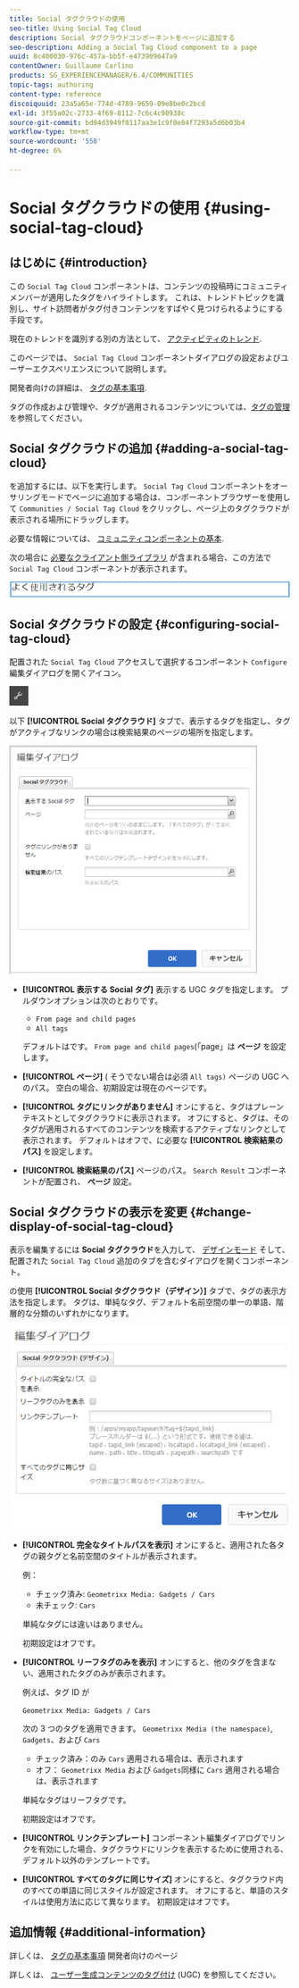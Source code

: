 ```yaml
---
title: Social タグクラウドの使用
seo-title: Using Social Tag Cloud
description: Social タグクラウドコンポーネントをページに追加する
seo-description: Adding a Social Tag Cloud component to a page
uuid: 8c400030-976c-457a-bb5f-e473909647a9
contentOwner: Guillaume Carlino
products: SG_EXPERIENCEMANAGER/6.4/COMMUNITIES
topic-tags: authoring
content-type: reference
discoiquuid: 23a5a65e-774d-4789-9659-09e8be0c2bcd
exl-id: 3f55a02c-2733-4f69-8112-7c6c4c98938c
source-git-commit: bd94d3949f0117aa3e1c9f0e84f7293a5d6b03b4
workflow-type: tm+mt
source-wordcount: '558'
ht-degree: 6%

---
```


# Social タグクラウドの使用 {#using-social-tag-cloud}

## はじめに {#introduction}

この `Social Tag Cloud` コンポーネントは、コンテンツの投稿時にコミュニティメンバーが適用したタグをハイライトします。 これは、トレンドトピックを識別し、サイト訪問者がタグ付きコンテンツをすばやく見つけられるようにする手段です。

現在のトレンドを識別する別の方法として、 [アクティビティのトレンド](trends.md).

このページでは、 `Social Tag Cloud` コンポーネントダイアログの設定およびユーザーエクスペリエンスについて説明します。

開発者向けの詳細は、 [タグの基本事項](tag.md).

タグの作成および管理や、タグが適用されるコンテンツについては、[タグの管理](../../help/sites-administering/tags.md)を参照してください。

## Social タグクラウドの追加 {#adding-a-social-tag-cloud}

を追加するには、以下を実行します。 `Social Tag Cloud` コンポーネントをオーサリングモードでページに追加する場合は、コンポーネントブラウザーを使用して `Communities / Social Tag Cloud` をクリックし、ページ上のタグクラウドが表示される場所にドラッグします。

必要な情報については、 [コミュニティコンポーネントの基本](basics.md).

次の場合に [必要なクライアント側ライブラリ](tag.md#essentials-for-client-side) が含まれる場合、この方法で `Social Tag Cloud` コンポーネントが表示されます。

![chlimage_1-303](assets/chlimage_1-303.png)

## Social タグクラウドの設定 {#configuring-social-tag-cloud}

配置された `Social Tag Cloud` アクセスして選択するコンポーネント `Configure` 編集ダイアログを開くアイコン。

![chlimage_1-304](assets/chlimage_1-304.png)

以下 **[!UICONTROL Social タグクラウド]** タブで、表示するタグを指定し、タグがアクティブなリンクの場合は検索結果のページの場所を指定します。

![chlimage_1-305](assets/chlimage_1-305.png)

* **[!UICONTROL 表示する Social タグ]**
表示する UGC タグを指定します。 プルダウンオプションは次のとおりです。

   * `From page and child pages`
   * `All tags`

   デフォルトはです。 `From page and child pages`(「page」は **ページ** を設定します。

* **[!UICONTROL ページ]**
( そうでない場合は必須 
`All tags)` ページの UGC へのパス。 空白の場合、初期設定は現在のページです。

* **[!UICONTROL タグにリンクがありません]**
オンにすると、タグはプレーンテキストとしてタグクラウドに表示されます。 オフにすると、タグは、そのタグが適用されるすべてのコンテンツを検索するアクティブなリンクとして表示されます。 デフォルトはオフで、に必要な **[!UICONTROL 検索結果のパス]** を設定します。

* **[!UICONTROL 検索結果のパス]**
ページのパス。 
`Search Result` コンポーネントが配置され、 **ページ** 設定。

## Social タグクラウドの表示を変更 {#change-display-of-social-tag-cloud}

表示を編集するには **Social タグクラウド**&#x200B;を入力して、 [デザインモード](../../help/sites-authoring/default-components-designmode.md) そして、配置された `Social Tag Cloud` 追加のタブを含むダイアログを開くコンポーネント。

の使用 **[!UICONTROL Social タグクラウド（デザイン）]** タブで、タグの表示方法を指定します。 タグは、単純なタグ、デフォルト名前空間の単一の単語、階層的な分類のいずれかになります。

![chlimage_1-306](assets/chlimage_1-306.png)

* **[!UICONTROL 完全なタイトルパスを表示]**
オンにすると、適用された各タグの親タグと名前空間のタイトルが表示されます。

   例：

   * チェック済み: `Geometrixx Media: Gadgets / Cars`
   * 未チェック: `Cars`

   単純なタグには違いはありません。

   初期設定はオフです。

* **[!UICONTROL リーフタグのみを表示]**
オンにすると、他のタグを含まない、適用されたタグのみが表示されます。

   例えば、タグ ID が

   `Geometrixx Media: Gadgets / Cars`

   次の 3 つのタグを適用できます。 `Geometrixx Media (the namespace)`, `Gadgets`、および `Cars`

   * チェック済み：のみ `Cars` 適用される場合は、表示されます
   * オフ： `Geometrixx Media` および `Gadgets`同様に `Cars` 適用される場合は、表示されます

   単純なタグはリーフタグです。

   初期設定はオフです。

* **[!UICONTROL リンクテンプレート]**
コンポーネント編集ダイアログでリンクを有効にした場合、タグクラウドにリンクを表示するために使用される、デフォルト以外のテンプレートです。

* **[!UICONTROL すべてのタグに同じサイズ]**
オンにすると、タグクラウド内のすべての単語に同じスタイルが設定されます。 オフにすると、単語のスタイルは使用方法に応じて異なります。 初期設定はオフです。

## 追加情報 {#additional-information}

詳しくは、 [タグの基本事項](tag.md) 開発者向けのページ

詳しくは、 [ユーザー生成コンテンツのタグ付け](tag-ugc.md) (UGC) を参照してください。
